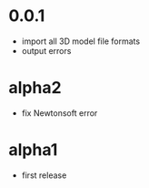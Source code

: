 # 0.0.1

- import all 3D model file formats
- output errors

# alpha2

- fix Newtonsoft error

# alpha1

- first release
